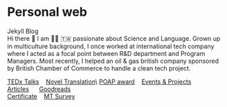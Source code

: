 # Personal web 
Jekyll Blog\
Hi there :wave: I am :woman_technologist: :taiwan: passionate about Science and Language. Grown up in multiculture background, I once worked at international tech company where I acted as a focal point between R&D department and Program Managers. Most recently, I helped an oil & gas british company sponsored by British Chamber of Commerce to handle a clean tech project.

[TEDx Talks](https://www.ted.com/profiles/3699807/translator) &nbsp; &nbsp;[Novel Translation](https://issuu.com/avaruan/docs/_______________)\
[POAP award](https://www.gitpoap.io/p/0xd777e838ca719946e4bf6d65a48f0a49ad6fab1c) &nbsp; &nbsp;[Events & Projects](https://ava517.github.io/Attended.html)\
[Articles](https://ava517.medium.com) &nbsp; &nbsp; &nbsp;[Goodreads](https://www.goodreads.com/user/show/44009437-ava-ruan)\
[Certificate](https://ava517.github.io/Certificates.html) &nbsp; &nbsp;[MT Survey](https://ava517.github.io/Survey.html)
